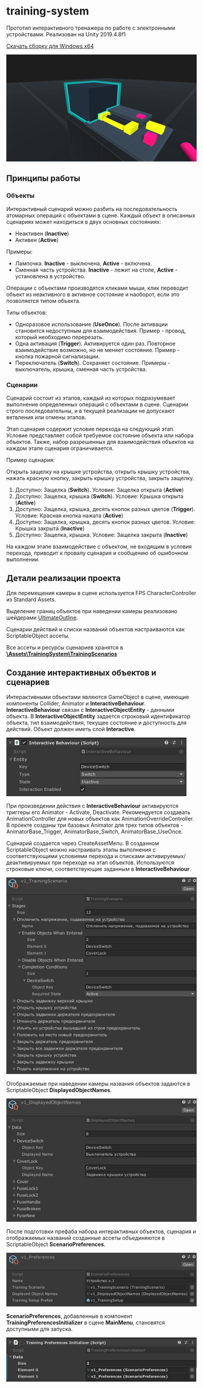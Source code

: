 # training-system

Прототип интерактивного тренажера по работе с электронными устройствами.
Реализован на Unity 2019.4.8f1

[Скачать сборку для Windows x64](https://github.com/aisus/training-system/releases/tag/v1.0)

![alt text](/readme-images/TitleImage.png "TitleImage")

## Принципы работы
### Объекты
Интерактивный сценарий можно разбить на последовательность атомарных операций с объектами в сцене. 
Каждый объект в описанных сценариях может находиться в двух основных состояниях:

* Неактивен (__Inactive__)
* Активен (__Active__)

Примеры: 
* Лампочка. __Inactive__ - выключена, __Active__ - включена.
* Сменная часть устройства. __Inactive__ - лежит на столе, __Active__ - установлена в устройство. 

Операции с объектами производятся кликами мыши, клик переводит объект из неактивного в активное состояние и наоборот, если это позволяется типом объекта.

Типы объектов:
* Одноразовое использование (__UseOnce__). После активации становится недоступным для взаимодействия. Пример - провод, который необходимо перерезать.
* Одна активация (__Trigger__). Активируется один раз. Повторное взаимодействие возможно, но не меняет состояние. Пример - кнопка пожарной сигнализации.
* Переключатель (__Switch__). Сохраняет состояние. Примеры - выключатель, крышка, сменная часть устройства.

### Cценарии 

Сценарий состоит из этапов, каждый из которых подразумевает выполнение определенных операций с объектами в сцене. 
Сценарии строго последовательны, и в текущей реализации не допускают ветвления или отмены этапов. 

Этап сценария содержит условие перехода на следующий этап. Условие представляет собой требуемое состояние объекта или набора объектов. Также, набор разрешенных для взаимодействия объектов на каждом этапе сценария ограничивается. 

Пример сценария:

Открыть защелку на крышке устройства, открыть крышку устройства, нажать красную кнопку, закрыть крышку устройства, закрыть защелку. 
1. Доступно: Защелка (__Switch__). Условие: Защелка открыта (__Active__)
1. Доступно: Защелка, крышка (__Switch__). Условие: Крышка открыта (__Active__)
1. Доступно: Защелка, крышка, десять кнопок разных цветов (__Trigger__). Условие: Красная кнопка нажата (__Active__)
1. Доступно: Защелка, крышка, десять кнопок разных цветов. Условие: Крышка закрыта (__Inactive__)
1. Доступно: Защелка, крышка. Условие: Защелка закрыта (__Inactive__)

На каждом этапе взаимодействие с объектом, не входящим в условия перехода, приводит к провалу сценария и сообщению об ошибочном выполнении.

## Детали реализации проекта

Для перемещения камеры в сцене используется FPS CharacterController из Standard Assets. 

Выделение границ объектов при наведении камеры реализовано шейдерами [UltimateOutline](https://github.com/Shrimpey/UltimateOutline).

Сценарии действий и списки названий объектов настраиваются как ScriptableObject ассеты.

Все ассеты и ресурсы сценариев хранятся в [__\Assets\TrainingSystem\TrainingScenarios__](https://github.com/aisus/training-system/tree/master/Assets/TrainingSystem/TrainingScenarios)



## Создание интерактивных объектов и сценариев

Интерактивными объектами являются GameObject в сцене, имеющие компоненты Collider, Animator и __InteractiveBehaviour__. __InteractiveBehaviour__ связан с __InteractiveObjectEntity__ - данными объекта. В __InteractiveObjectEntity__ задается строковый идентификатор объекта, тип взаимодействия, текущее состояние и доступность для действий. Объект должен иметь слой __Interactive__. 

![alt text](/readme-images/InteractiveBehaviour.png "InteractiveBehaviour")

При произведении действия с __InteractiveBehaviour__ активируются триггеры его Animator - Activate, Deactivate. Рекомендуется создавать AnimationController для новых объектов как AnimationOverrideController. В проекте созданы три базовых Animator для трех типов объектов - AnimatorBase_Trigger, AnimatorBase_Switch, AnimatorBase_UseOnce.

Сценарий создается через CreateAssetMenu.
В созданном ScriptableObject можно настраивать этапы выполнения с соответствующими условиями перехода и списками активируемых/деактивируемых при переходе на этап объектов. Используются строковые ключи, соответствующие заданным в __InteractiveBehaviour__.

![alt text](/readme-images/TrainingScenario.png "TrainingScenario")

Отображаемые при наведении камеры названия объектов задаются в ScriptableObject __DisplayedObjectNames__. 

![alt text](/readme-images/DisplayedObjectNames.png "DisplayedObjectNames")

После подготовки префаба набора интерактивных объектов, сценария и отображаемых названий созданные ассеты объединяются в ScriptableObject __ScenarioPreferences__.

![alt text](/readme-images/Preferences.png "ScenarioPreferences")

__ScenarioPreferences__, добавленные в компонент __TrainingPreferencesInitializer__ в сцене __MainMenu__, становятся доступными для запуска. 

![alt text](/readme-images/Initializer.png "PreferencesInitializer")




